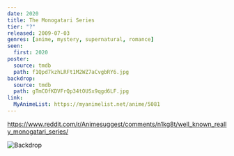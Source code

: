 ```yaml
---
date: 2020
title: The Monogatari Series
tier: "?"
released: 2009-07-03
genres: [anime, mystery, supernatural, romance]
seen:
  first: 2020
poster:
  source: tmdb
  path: f1Qpd7kzhLRFt1M2WZ7aCvgbRY6.jpg
backdrop:
  source: tmdb
  path: gTmCOfKDVFrQp34tOUSx9qgd6LF.jpg
link:
  MyAnimeList: https://myanimelist.net/anime/5081
---
```


<https://www.reddit.com/r/Animesuggest/comments/n1kg8t/well_known_really_monogatari_series/>

![Backdrop](https://image.tmdb.org/t/p/w1280/jsK6AVtQ7ANFBWSN6MRjJZVRdzQ.jpg "Source: TMDB")
